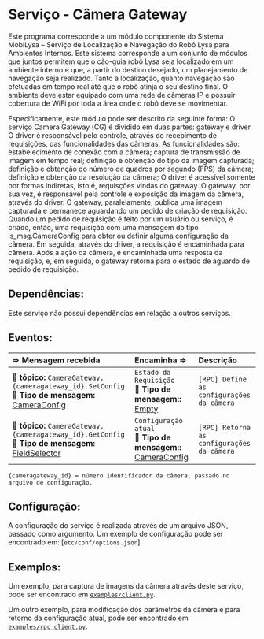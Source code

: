 Serviço - Câmera Gateway
==================

Este programa corresponde a um módulo componente do Sistema MobiLysa – Serviço de Localização e Navegação do Robô Lysa para Ambientes Internos. Este sistema corresponde a um conjunto de módulos que juntos permitem que o cão-guia robô Lysa seja localizado em um ambiente interno e que, a partir do destino desejado, um planejamento de navegação seja realizado. Tanto a localização, quanto navegação são efetuadas em tempo real até que o robô atinja o seu destino final. O ambiente deve estar equipado com uma rede de câmeras IP e possuir cobertura de WiFi por toda a área onde o robô deve se movimentar.

Especificamente, este módulo pode ser descrito da seguinte forma:
O serviço Camera Gateway (CG) é dividido em duas partes: gateway e driver. O driver é responsável pelo controle, através do recebimento de requisições, das funcionalidades das câmeras. As funcionalidades são: estabelecimento de conexão com a câmera; captura de transmissão de imagem em tempo real; definição e obtenção do tipo da imagem capturada; definição e obtenção do número de quadros por segundo (FPS) da câmera; definição e obtenção da resolução da câmera; O driver é acessível somente por formas indiretas, isto é, requisções vindas do gateway.
O gateway, por sua vez, é responsável pela controle e exposição da imagem da câmera, através do driver. O gateway, paralelamente, publica uma imagem capturada e permanece aguardando um pedido de criação de requisição. Quando um pedido de requisição é feito por um usuário ou serviço, é criado, então, uma requisição com uma mensagem do tipo is_msg.CameraConfig para obter ou definir alguma configuração da câmera. Em seguida, através do driver, a requisição é encaminhada para câmera. Após a ação da câmera, é encaminhada uma resposta da requisição, e, em seguida, o gateway retorna para o estado de aguardo de pedido de requisição.


Dependências:
-----
Este serviço não possui dependências em relação a outros serviços.

Eventos:
--------
<img width=850/> ⇒ Mensagem recebida | <img width=850/> Encaminha ⇒ | <img width=500/> Descrição  
:------------ | :-------- | :----------
:incoming_envelope: **tópico:** `CameraGateway.{cameragateway_id}.SetConfig` <br> :gem: **Tipo de mensagem:** [CameraConfig] | `Estado da Requisição` <br> :gem: **Tipo de mensagem::** [Empty] | `[RPC] Define as configurações da câmera`
:incoming_envelope: **tópico:** `CameraGateway.{cameragateway_id}.GetConfig` <br> :gem: **Tipo de mensagem:** [FieldSelector] | `Configuração atual` <br> :gem: **Tipo de mensagem::** [CameraConfig] | `[RPC] Retorna as configurações da câmera`



[CameraConfig]: https://github.com/labviros/is-msgs/tree/master/docs#is.vision.CameraConfig
[Empty]: https://github.com/protocolbuffers/protobuf/blob/master/src/google/protobuf/empty.proto
[FieldSelector]: https://github.com/labviros/is-msgs/tree/master/docs#is.common.FieldSelector
```
{cameragateway_id} = número identificador da câmera, passado no arquivo de configuração.
```

Configuração:
----------------
A configuração do serviço é realizada através de um arquivo JSON, passado como argumento. Um exemplo de configuração pode ser encontrado em: [`etc/conf/options.json`]

Exemplos:
------------
Um exemplo, para captura de imagens da câmera através deste serviço, pode ser encontrado em [`examples/client.py`](examples/client.py).

Um outro exemplo, para modificação dos parâmetros da câmera e para retorno da configuração atual, pode ser encontrado em [`examples/rpc_client.py`](examples/rpc_client.py).
